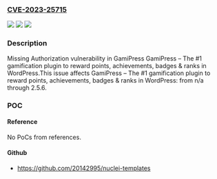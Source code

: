 ### [CVE-2023-25715](https://cve.mitre.org/cgi-bin/cvename.cgi?name=CVE-2023-25715)
![](https://img.shields.io/static/v1?label=Product&message=GamiPress%20%E2%80%93%20The%20%231%20gamification%20plugin%20to%20reward%20points%2C%20achievements%2C%20badges%20%26%20ranks%20in%20WordPress&color=blue)
![](https://img.shields.io/static/v1?label=Version&message=n%2Fa&color=blue)
![](https://img.shields.io/static/v1?label=Vulnerability&message=CWE-862%20Missing%20Authorization&color=brighgreen)

### Description

Missing Authorization vulnerability in GamiPress GamiPress – The #1 gamification plugin to reward points, achievements, badges & ranks in WordPress.This issue affects GamiPress – The #1 gamification plugin to reward points, achievements, badges & ranks in WordPress: from n/a through 2.5.6.

### POC

#### Reference
No PoCs from references.

#### Github
- https://github.com/20142995/nuclei-templates

